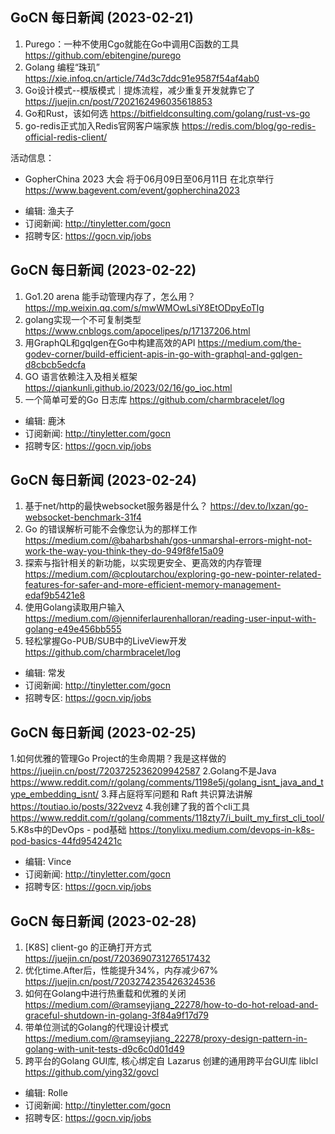 ## GoCN 每日新闻 (2023-02-21)
1. Purego：一种不使用Cgo就能在Go中调用C函数的工具 https://github.com/ebitengine/purego
2. Golang 编程“珠玑” https://xie.infoq.cn/article/74d3c7ddc91e9587f54af4ab0
3. Go设计模式--模版模式｜提炼流程，减少重复开发就靠它了 https://juejin.cn/post/7202162496035618853
4. Go和Rust，该如何选 https://bitfieldconsulting.com/golang/rust-vs-go
5. go-redis正式加入Redis官网客户端家族 https://redis.com/blog/go-redis-official-redis-client/

活动信息：
* GopherChina 2023 大会 将于06月09日至06月11日 在北京举行 https://www.bagevent.com/event/gopherchina2023

- 编辑: 渔夫子
- 订阅新闻: http://tinyletter.com/gocn
- 招聘专区: https://gocn.vip/jobs

## GoCN 每日新闻 (2023-02-22)

1. Go1.20 arena 能手动管理内存了，怎么用？ https://mp.weixin.qq.com/s/mwWMOwLsiY8EtODpyEoTIg
2. golang实现一个不可复制类型 https://www.cnblogs.com/apocelipes/p/17137206.html
3. 用GraphQL和gqlgen在Go中构建高效的API https://medium.com/the-godev-corner/build-efficient-apis-in-go-with-graphql-and-gqlgen-d8cbcb5edcfa
4. GO 语言依赖注入及相关框架 https://qiankunli.github.io/2023/02/16/go_ioc.html
5. 一个简单可爱的Go 日志库 https://github.com/charmbracelet/log

- 编辑: 鹿沐
- 订阅新闻: http://tinyletter.com/gocn
- 招聘专区: https://gocn.vip/jobs







## GoCN 每日新闻 (2023-02-24)

1. 基于net/http的最快websocket服务器是什么？ https://dev.to/lxzan/go-websocket-benchmark-31f4
2. Go 的错误解析可能不会像您认为的那样工作 https://medium.com/@baharbshah/gos-unmarshal-errors-might-not-work-the-way-you-think-they-do-949f8fe15a09
3. 探索与指针相关的新功能，以实现更安全、更高效的内存管理 https://medium.com/@cploutarchou/exploring-go-new-pointer-related-features-for-safer-and-more-efficient-memory-management-edaf9b5421e8
4. 使用Golang读取用户输入 https://medium.com/@jenniferlaurenhalloran/reading-user-input-with-golang-e49e456bb555
5. 轻松掌握Go-PUB/SUB中的LiveView开发 https://github.com/charmbracelet/log

- 编辑: 常发
- 订阅新闻: http://tinyletter.com/gocn
- 招聘专区: https://gocn.vip/jobs


## GoCN 每日新闻 (2023-02-25)
1.如何优雅的管理Go Project的生命周期？我是这样做的 https://juejin.cn/post/7203725236209942587
2.Golang不是Java https://www.reddit.com/r/golang/comments/1198e5j/golang_isnt_java_and_type_embedding_isnt/
3.拜占庭将军问题和 Raft 共识算法讲解 https://toutiao.io/posts/322vevz
4.我创建了我的首个cli工具 https://www.reddit.com/r/golang/comments/118zty7/i_built_my_first_cli_tool/
5.K8s中的DevOps - pod基础 https://tonylixu.medium.com/devops-in-k8s-pod-basics-44fd9542421c

- 编辑: Vince
- 订阅新闻: http://tinyletter.com/gocn
- 招聘专区: https://gocn.vip/jobs


## GoCN 每日新闻 (2023-02-28)
1. [K8S] client-go 的正确打开方式 https://juejin.cn/post/7203690731276517432
2. 优化time.After后，性能提升34%，内存减少67% https://juejin.cn/post/7203274235426324536
3. 如何在Golang中进行热重载和优雅的关闭 https://medium.com/@ramseyjiang_22278/how-to-do-hot-reload-and-graceful-shutdown-in-golang-3f84a9f17d79
4. 带单位测试的Golang的代理设计模式 https://medium.com/@ramseyjiang_22278/proxy-design-pattern-in-golang-with-unit-tests-d9c6c0d01d49
5. 跨平台的Golang GUI库, 核心绑定自 Lazarus 创建的通用跨平台GUI库 liblcl https://github.com/ying32/govcl

- 编辑: Rolle
- 订阅新闻: http://tinyletter.com/gocn
- 招聘专区: https://gocn.vip/jobs